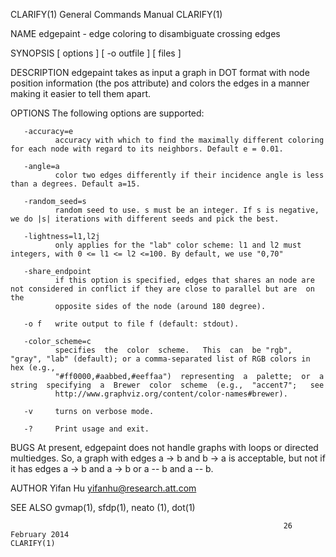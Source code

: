 CLARIFY(1)                                                    General Commands Manual                                                   CLARIFY(1)

NAME
       edgepaint - edge coloring to disambiguate crossing edges

SYNOPSIS
       [ options ] [ -o outfile ] [ files ]

DESCRIPTION
       edgepaint  takes  as input a graph in DOT format with node position information (the pos attribute) and colors the edges in a manner making
       it easier to tell them apart.

OPTIONS
       The following options are supported:

       -accuracy=e
              accuracy with which to find the maximally different coloring for each node with regard to its neighbors. Default e = 0.01.

       -angle=a
              color two edges differently if their incidence angle is less than a degrees. Default a=15.

       -random_seed=s
              random seed to use. s must be an integer. If s is negative, we do |s| iterations with different seeds and pick the best.

       -lightness=l1,l2j
              only applies for the "lab" color scheme: l1 and l2 must integers, with 0 <= l1 <= l2 <=100. By default, we use "0,70"

       -share_endpoint
              if this option is specified, edges that shares an node are not considered in conflict if they are close to parallel but are  on  the
              opposite sides of the node (around 180 degree).

       -o f   write output to file f (default: stdout).

       -color_scheme=c
              specifies  the  color  scheme.   This  can  be "rgb", "gray", "lab" (default); or a comma-separated list of RGB colors in hex (e.g.,
              "#ff0000,#aabbed,#eeffaa")  representing  a  palette;  or  a  string  specifying  a  Brewer  color  scheme  (e.g.,  "accent7";   see
              http://www.graphviz.org/content/color-names#brewer).

       -v     turns on verbose mode.

       -?     Print usage and exit.

BUGS
       At present, edgepaint does not handle graphs with loops or directed multiedges. So, a graph with edges a -> b and b -> a is acceptable, but
       not if it has edges a -> b and a -> b or a -- b and a -- b.

AUTHOR
       Yifan Hu <yifanhu@research.att.com>

SEE ALSO
       gvmap(1), sfdp(1), neato (1), dot(1)

                                                                 26 February 2014                                                       CLARIFY(1)
